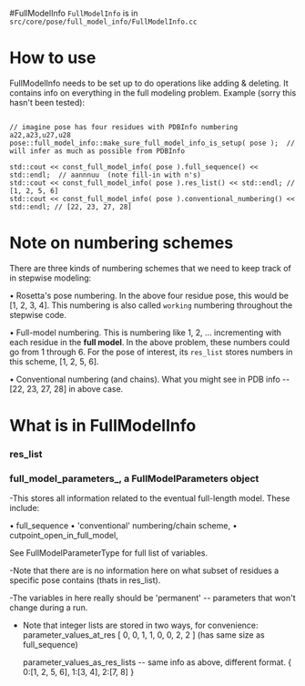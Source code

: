 #FullModelInfo
`FullModelInfo` is in `src/core/pose/full_model_info/FullModelInfo.cc`

# How to use
FullModelInfo needs to be set up to do operations like adding & deleting. It contains info on everything in the full modeling problem. Example (sorry this hasn't been tested): 

```

// imagine pose has four residues with PDBInfo numbering a22,a23,u27,u28
pose::full_model_info::make_sure_full_model_info_is_setup( pose );  // will infer as much as possible from PDBInfo

std::cout << const_full_model_info( pose ).full_sequence() << std::endl;  // aannnuu  (note fill-in with n's)
std::cout << const_full_model_info( pose ).res_list() << std::endl; // [1, 2, 5, 6] 
std::cout << const_full_model_info( pose ).conventional_numbering() << std::endl; // [22, 23, 27, 28]

```

# Note on numbering schemes
There are three kinds of numbering schemes that we need to keep track of in stepwise modeling:

• Rosetta's pose numbering. In the above four residue pose, this would be [1, 2, 3, 4]. This numbering is also called `working` numbering throughout the stepwise code.

• Full-model numbering. This is numbering like 1, 2, ... incrementing with each residue in the **full model**. In the above  problem, these numbers could go from 1 through 6. For the pose of interest, its `res_list` stores numbers in this scheme, [1, 2, 5, 6].

• Conventional numbering (and chains). What you might see in PDB info -- [22, 23, 27, 28] in above case.

# What is in FullModelInfo

### res_list

### full_model_parameters_, a FullModelParameters object 
-This stores all information  related to the eventual full-length model. These include:

• full_sequence
• 'conventional' numbering/chain scheme,
•  cutpoint_open_in_full_model,  

See FullModelParameterType for full list of variables.

-Note that there are is no information here on what subset of
 residues a specific pose contains (thats in res_list).

-The variables in here really should be 'permanent' -- parameters that won't
  change during a run.

- Note that integer lists are stored in two ways, for convenience:
  parameter_values_at_res
   [ 0, 0, 1, 1, 0, 0, 2, 2 ] (has same size as full_sequence)

  parameter_values_as_res_lists -- same info as above, different format.
    { 0:[1, 2, 5, 6],  1:[3, 4], 2:[7, 8] }
